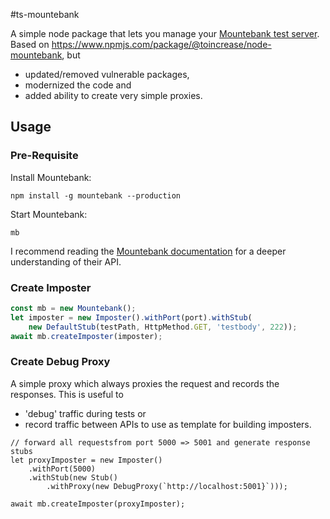 #ts-mountebank 

A simple node package that lets you manage your [Mountebank test server](http://mbtest.org).
Based on https://www.npmjs.com/package/@toincrease/node-mountebank, but 
* updated/removed vulnerable packages,
* modernized the code and
* added ability to create very simple proxies.

## Usage

### Pre-Requisite

Install Mountebank:

```
npm install -g mountebank --production
```

Start Mountebank:

```
mb 
```

I recommend reading the [Mountebank documentation](http://www.mbtest.org/docs/api/overview) for a deeper understanding of their API.

### Create Imposter
```typescript
const mb = new Mountebank();
let imposter = new Imposter().withPort(port).withStub(
    new DefaultStub(testPath, HttpMethod.GET, 'testbody', 222));
await mb.createImposter(imposter);
```

### Create Debug Proxy
A simple proxy which always proxies the request and records the responses.
This is useful to 
* 'debug' traffic during tests or
* record traffic between APIs to use as template for building imposters.
 
```
// forward all requestsfrom port 5000 => 5001 and generate response stubs
let proxyImposter = new Imposter()
    .withPort(5000)
    .withStub(new Stub()
        .withProxy(new DebugProxy(`http://localhost:5001}`))); 

await mb.createImposter(proxyImposter);
 ```